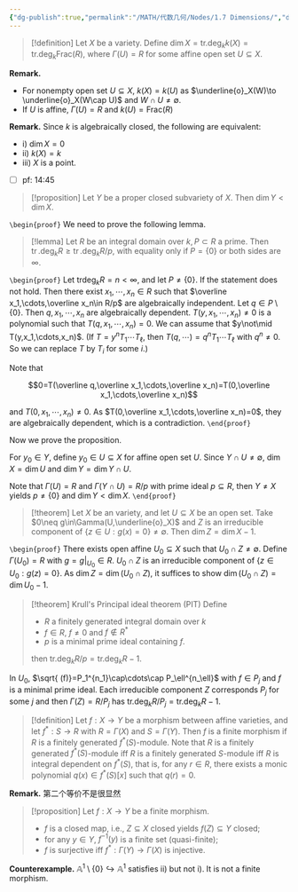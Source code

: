 ```yaml
---
{"dg-publish":true,"permalink":"/MATH/代数几何/Nodes/1.7 Dimensions/","dgPassFrontmatter":true}
---
```



> [!definition]
> Let $X$ be a variety. Define $\dim X=\mathrm{tr}.\deg_kk(X)=\mathrm{tr}.\deg_k\mathrm{Frac}(R)$, where $\Gamma(U)=R$ for some affine open set $U\subseteq X$. 

**Remark.** 
- For nonempty open set $U\subseteq X$, $k(X)=k(U)$ as $\underline{o}_X(W)\to \underline{o}_X(W\cap U)$ and $W\cap U\neq \emptyset$. 
- If $U$ is affine, $\Gamma(U)=R$ and $k(U)=\mathrm{Frac}(R)$

**Remark.** Since $k$ is algebraically closed, the following are equivalent:
- i) $\operatorname{dim} X=0$
- ii) $k(X)=k$
- iii) $X$ is a point.

- [ ] pf: 14:45

> [!proposition]
> Let $Y$ be a proper closed subvariety of $X$. Then $\operatorname{dim} Y<\operatorname{dim} X$.

`\begin{proof}`
We need to prove the following lemma. 

> [!lemma]
> Let $R$ be an integral domain over $k, P \subset R$ a prime. Then $\operatorname{tr} . \mathrm{deg} _k R \geqslant \operatorname{tr} . \mathrm{deg} _k R/p$, with equality only if $P=\{0\}$ or both sides are $\infty$. 

`\begin{proof}`
Let $\mathrm{tr}\deg_k R=n<\infty$, and let $P\neq \{0\}$. If the statement does not hold. Then there exist $x_1,\cdots,x_n\in R$ such that $\overline x_1,\cdots,\overline x_n\in R/p$ are algebraically independent. Let $q\in P\setminus\{0\}$. Then $q,x_1,\cdots,x_n$ are algebraically dependent. $T(y,x_1,\cdots,x_n)\neq 0$ is a polynomial such that $T(q,x_1,\cdots,x_n)=0$. We can assume that $y\not\mid T(y,x_1,\cdots,x_n)$. (If $T=y^nT_1\cdots T_\ell$, then $T(q,\cdots)=q^nT_1\cdots T_\ell$ with $q^n\neq 0$. So we can replace $T$ by $T_i$ for some $i$.)

Note that 

$$0=T(\overline q,\overline x_1,\cdots,\overline x_n)=T(0,\overline x_1,\cdots,\overline x_n)$$

and $T(0,x_1,\cdots,x_n)\neq 0$. As $T(0,\overline x_1,\cdots,\overline x_n)=0$, they are algebraically dependent, which is a contradiction. 
`\end{proof}`


Now we prove the proposition. 

For $y_0\in Y$, define $y_0\in U\subseteq X$ for affine open set $U$. Since $Y\cap U\neq \emptyset$, $\dim X=\dim U$ and $\dim Y=\dim Y\cap U$. 

Note that $\Gamma(U)=R$ and $\Gamma(Y\cap U)=R/p$ with prime ideal $p\subseteq R$, then $Y\neq X$ yields $p\neq \{0\}$ and $\dim Y<\dim X$.
`\end{proof}`


> [!theorem]
> Let $X$ be an variety, and let $U\subseteq X$ be an open set. Take $0\neq g\in\Gamma(U,\underline{o}_X)$ and $Z$ is an irreducible component of $\{z\in U:g(x)=0\}\neq \emptyset$. Then $\dim Z=\dim X-1$. 

`\begin{proof}`
There exists open affine $U_0\subseteq X$ such that $U_0\cap Z\neq \emptyset$. Define $\Gamma(U_0)=R$ with $g=g|_{U_0}\in R$. $U_0\cap Z$ is an irreducible component of $\{z\in U_0:g(z)=0\}$. As $\dim Z=\dim (U_0\cap Z)$, it suffices to show $\dim (U_0\cap Z)=\dim U_0-1$. 

> [!theorem] Krull's Principal ideal theorem (PIT)
> Define
> - $R$ a finitely generated integral domain over $k$
> - $f\in R$, $f\neq 0$ and $f\notin R^*$
> - $p$ is a minimal prime ideal containing $f$.
> 
> then $\mathrm{tr}.\deg_kR/p=\mathrm{tr}.\deg_kR-1$. 

In $U_0$, $\sqrt{ (f)}=P_1^{n_1}\cap\cdots\cap P_\ell^{n_\ell}$ with $f\in P_j$ and $f$ is a minimal prime ideal. Each irreducible component $Z$ corresponds $P_j$ for some $j$ and then $\Gamma(Z)=R/P_j$ has $\mathrm{tr}.\deg_k R/P_j=\mathrm{tr}.\deg_k R-1$. 

> [!definition]
> Let $f:X\to Y$ be a morphism between affine varieties, and let $f^*:S\to R$ with $R=\Gamma(X)$ and $S=\Gamma(Y)$. Then $f$ is a finite morphism if $R$ is a finitely generated $f^*(S)$-module. Note that $R$ is a finitely generated $f^*(S)$-module iff $R$ is a finitely generated $S$-module iff $R$ is integral dependent on $f^*(S)$, that is, for any $r\in R$, there exists a monic polynomial $q(x)\in f^*(S)[x]$ such that $q(r)=0$. 


**Remark.** 第二个等价不是很显然

> [!proposition]
> Let $f:X\to Y$ be a finite morphism. 
> - $f$ is a closed map, i.e., $Z\subseteq X$ closed yields $f(Z)\subseteq Y$ closed;
> - for any $y\in Y$, $f^{-1}(y)$ is a finite set (quasi-finite);
> - $f$ is surjective iff $f^*:\Gamma(Y)\to \Gamma(X)$ is injective. 

**Counterexample.** $\mathbb{A}^1\setminus\{0\}\hookrightarrow \mathbb{A}^1$ satisfies ii) but not i). It is not a finite morphism. 

